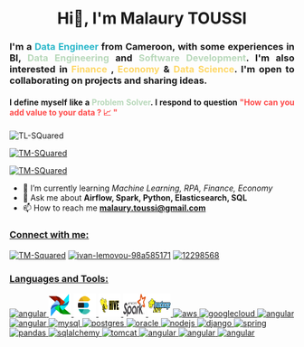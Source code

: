 <h1 align="center">Hi👋, I'm Malaury TOUSSI</h1>

<h3 align="justify">I'm a <span style="color:#2AB7CA">Data Engineer</span> from Cameroon, with some experiences in BI, <span style="color:#B8D8BA">Data Engineering</span> and <span style="color:#B8D8BA">Software Development</span>. I'm also interested in <span style= "color:#FED766">Finance </span>, <span style="color:#FED766">Economy</span> & <span style="color:#FED766">Data Science</span>. I'm open to collaborating on projects and sharing ideas. </h3>

<h4 align="justify">I define myself like a <span style="color:#B8D8BA">Problem Solver</span>. I respond to question <span style="color:#FE4A49">"How can you add value to your data ? 📈 "</sapn></h4>

<p align="left"> <img src="https://komarev.com/ghpvc/?username=TM-SQuared&label=Profile%20views&color=0e75b6&style=flat" alt="TL-SQuared" /> </p>

<p align="left"> <a href="https://github.com/ryo-ma/github-profile-trophy"><img src="https://github-profile-trophy.vercel.app/?username=TM-SQuared" alt="TM-SQuared" /></a> </p>

<p align="left"> <a href="https://twitter.com/__TMSquare__" target="blank"><img src="https://img.shields.io/twitter/follow/__TMSquared__?logo=twitter&style=for-the-badge" alt="TM-SQuared" /></a> </p>


- 🌱 I’m currently learning *Machine Learning, RPA, Finance, Economy*
- 💬 Ask me about **Airflow, Spark, Python, Elasticsearch, SQL**
- 📫 How to reach me **<a href="mailto:malaury.toussi@gmail.com">malaury.toussi@gmail.com</a>**

<h3 align="left"><u>Connect with me:</u></h3>
<p align="left">
    <a href="https://twitter.com/__TMSquare__" target="blank"><img align="center" src="https://raw.githubusercontent.com/rahuldkjain/github-profile-readme-generator/master/src/images/icons/Social/twitter.svg" alt="TM-Squared" height="30" width="40" /></a>
    <a href="https://www.linkedin.com/in/mano%C3%ABl-malaury-toussi/" target="blank"><img align="center" src="https://raw.githubusercontent.com/rahuldkjain/github-profile-readme-generator/master/src/images/icons/Social/linked-in-alt.svg" alt="ivan-lemovou-98a585171" height="30" width="40" /></a>
    <a href="https://stackoverflow.com/users/22992684/user22992684" target="blank"><img align="center" src="https://raw.githubusercontent.com/rahuldkjain/github-profile-readme-generator/master/src/images/icons/Social/stack-overflow.svg" alt="12298568" height="30" width="40" /></a>
</p>

<h3 align="left"><u>Languages and Tools:</u></h3>
<p align="left">
<!-- Big Data Tool -->
    <a href=" " target="blank"><img src="https://cdn.jsdelivr.net/gh/devicons/devicon/icons/apachekafka/apachekafka-original-wordmark.svg" alt="angular" width="40" height="40"/> </a>
    <a href=" " target="blank"><img src="./src/assets/images/airflow-removebg-preview.png" alt=elasticsearch, width="40", height="40">
    <a href=" " target="blank"><img src="./src/assets/images/elasticsearch.png" alt=elasticsearch, width="40", height="40">
    <a href=" " target="blank"><img src="./src/assets/images/hive.png" alt=hive, width="40", height="40">
    <a href=" " target="blank"><img src="./src/assets/images/spark.png" alt=spark, width="40", height="40">
    <a href=" " target="blank"><img src="./src/assets/images/hdfs.png" alt=hdfs, width="40", height="40">
    </a>
<!-- Cloud Provider -->
    <a href=" " target="blank"><img src="https://cdn.jsdelivr.net/gh/devicons/devicon/icons/amazonwebservices/amazonwebservices-original-wordmark.svg" alt="aws" width="40" height="40"/> </a>
    <a href=" " target="blank"><img src="https://cdn.jsdelivr.net/gh/devicons/devicon/icons/googlecloud/googlecloud-original-wordmark.svg" alt="googlecloud" width="40" height="40"/> </a>
<!-- Languages -->
    <a href=" " target="blank"><img src="https://cdn.jsdelivr.net/gh/devicons/devicon/icons/java/java-original-wordmark.svg" alt="angular" width="40" height="40"/> </a>
    <a href=" " target="blank"><img src="https://cdn.jsdelivr.net/gh/devicons/devicon/icons/jupyter/jupyter-original-wordmark.svg" alt="angular" width="40" height="40"/> </a>
<!-- Framework and Libraries, and others -->
    <a href=" " target="blank"><img src="https://cdn.jsdelivr.net/gh/devicons/devicon/icons/mysql/mysql-original-wordmark.svg" alt="mysql" width="40" height="40"/> </a>
    <a href=" " target="blank"><img src="https://cdn.jsdelivr.net/gh/devicons/devicon/icons/postgresql/postgresql-original-wordmark.svg" alt="postgres" width="40" height="40"/> </a>
    <a href=" " target="blank"><img src="https://cdn.jsdelivr.net/gh/devicons/devicon/icons/oracle/oracle-original.svg" alt="oracle" width="40" height="40"/> </a>
    <a href=" " target="blank"><img src="https://cdn.jsdelivr.net/gh/devicons/devicon/icons/nodejs/nodejs-original-wordmark.svg" alt="nodejs" width="40" height="40"/> </a>
    <a href=" " target="blank"><img src="https://cdn.jsdelivr.net/gh/devicons/devicon/icons/django/django-plain-wordmark.svg" alt="django" width="40" height="40"/> </a>
    <a href=" " target="blank"><img src="https://cdn.jsdelivr.net/gh/devicons/devicon/icons/spring/spring-original-wordmark.svg" alt="spring" width="40" height="40"/> </a>
    <a href=" " target="blank"><img src="https://cdn.jsdelivr.net/gh/devicons/devicon/icons/pandas/pandas-original-wordmark.svg" alt="pandas" width="40" height="40"/> </a>
    <a href=" " target="blank"><img src="https://cdn.jsdelivr.net/gh/devicons/devicon/icons/sqlalchemy/sqlalchemy-original-wordmark.svg" alt="sqlalchemy" width="40" height="40"/> </a>
    <a href=" " target="blank"><img src="https://cdn.jsdelivr.net/gh/devicons/devicon/icons/tomcat/tomcat-line-wordmark.svg" alt="tomcat" width="40" height="40"/> </a>
    <a href=" " target="blank"><img src="https://cdn.jsdelivr.net/gh/devicons/devicon/icons/git/git-original-wordmark.svg" alt="angular" width="40" height="40"/> </a>
    <a href=" " target="blank"><img src="https://cdn.jsdelivr.net/gh/devicons/devicon/icons/linux/linux-original.svg" alt="angular" width="40" height="40"/> </a>
    <a href=" " target="blank"><img src="https://cdn.jsdelivr.net/gh/devicons/devicon/icons/docker/docker-original-wordmark.svg" alt="angular" width="40" height="40"/> </a>    
</p>